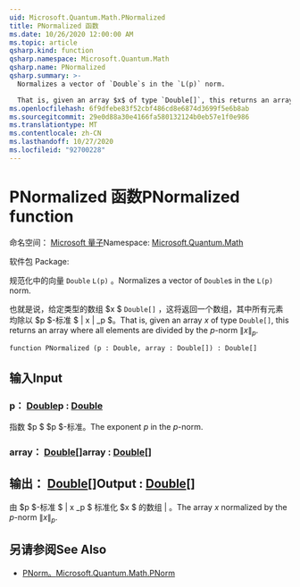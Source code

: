 ```yaml
---
uid: Microsoft.Quantum.Math.PNormalized
title: PNormalized 函数
ms.date: 10/26/2020 12:00:00 AM
ms.topic: article
qsharp.kind: function
qsharp.namespace: Microsoft.Quantum.Math
qsharp.name: PNormalized
qsharp.summary: >-
  Normalizes a vector of `Double`s in the `L(p)` norm.

  That is, given an array $x$ of type `Double[]`, this returns an array where all elements are divided by the $p$-norm $\|x\|_p$.
ms.openlocfilehash: 6f9dfebe83f52cbf486cd8e6874d3699f5e6b8ab
ms.sourcegitcommit: 29e0d88a30e4166fa580132124b0eb57e1f0e986
ms.translationtype: MT
ms.contentlocale: zh-CN
ms.lasthandoff: 10/27/2020
ms.locfileid: "92700228"
---
```

# <a name="pnormalized-function"></a><span data-ttu-id="0b212-102">PNormalized 函数</span><span class="sxs-lookup"><span data-stu-id="0b212-102">PNormalized function</span></span>

<span data-ttu-id="0b212-103">命名空间： [Microsoft 量子](xref:Microsoft.Quantum.Math)</span><span class="sxs-lookup"><span data-stu-id="0b212-103">Namespace: [Microsoft.Quantum.Math](xref:Microsoft.Quantum.Math)</span></span>

<span data-ttu-id="0b212-104">软件包 [](https://nuget.org/packages/)</span><span class="sxs-lookup"><span data-stu-id="0b212-104">Package: [](https://nuget.org/packages/)</span></span>


<span data-ttu-id="0b212-105">规范化中的向量 `Double` `L(p)` 。</span><span class="sxs-lookup"><span data-stu-id="0b212-105">Normalizes a vector of `Double`s in the `L(p)` norm.</span></span>

<span data-ttu-id="0b212-106">也就是说，给定类型的数组 $x $ `Double[]` ，这将返回一个数组，其中所有元素均除以 $p $-标准 $ \| x \| _p $。</span><span class="sxs-lookup"><span data-stu-id="0b212-106">That is, given an array $x$ of type `Double[]`, this returns an array where all elements are divided by the $p$-norm $\|x\|_p$.</span></span>

```qsharp
function PNormalized (p : Double, array : Double[]) : Double[]
```


## <a name="input"></a><span data-ttu-id="0b212-107">输入</span><span class="sxs-lookup"><span data-stu-id="0b212-107">Input</span></span>

### <a name="p--double"></a><span data-ttu-id="0b212-108">p： [Double](xref:microsoft.quantum.lang-ref.double)</span><span class="sxs-lookup"><span data-stu-id="0b212-108">p : [Double](xref:microsoft.quantum.lang-ref.double)</span></span>

<span data-ttu-id="0b212-109">指数 $p $ $p $-标准。</span><span class="sxs-lookup"><span data-stu-id="0b212-109">The exponent $p$ in the $p$-norm.</span></span>


### <a name="array--double"></a><span data-ttu-id="0b212-110">array： [Double](xref:microsoft.quantum.lang-ref.double)[]</span><span class="sxs-lookup"><span data-stu-id="0b212-110">array : [Double](xref:microsoft.quantum.lang-ref.double)[]</span></span>





## <a name="output--double"></a><span data-ttu-id="0b212-111">输出： [Double](xref:microsoft.quantum.lang-ref.double)[]</span><span class="sxs-lookup"><span data-stu-id="0b212-111">Output : [Double](xref:microsoft.quantum.lang-ref.double)[]</span></span>

<span data-ttu-id="0b212-112">由 $p $-标准 $ \| x _p $ 标准化 $x $ 的数组 \| 。</span><span class="sxs-lookup"><span data-stu-id="0b212-112">The array $x$ normalized by the $p$-norm $\|x\|_p$.</span></span>

## <a name="see-also"></a><span data-ttu-id="0b212-113">另请参阅</span><span class="sxs-lookup"><span data-stu-id="0b212-113">See Also</span></span>

- [<span data-ttu-id="0b212-114">PNorm。</span><span class="sxs-lookup"><span data-stu-id="0b212-114">Microsoft.Quantum.Math.PNorm</span></span>](xref:Microsoft.Quantum.Math.PNorm)